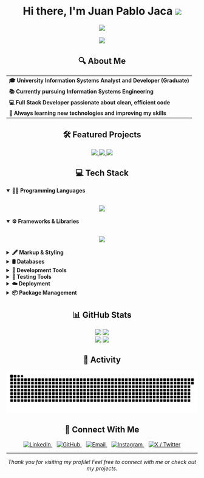 <h1 align="center">Hi there, I'm <b>Juan Pablo Jaca</b> <img src="https://media.giphy.com/media/hvRJCLFzcasrR4ia7z/giphy.gif" width="28"/></h1>

<p align="center">
  <img src="https://readme-typing-svg.herokuapp.com?font=Fira+Code&weight=600&size=20&duration=3000&pause=500&center=true&vCenter=true&width=800&lines=🎓+University+Information+Systems+Analyst+and+Developer+(Graduate);Information+Systems+Engineering+Student;Full+Stack+Developer;Always+learning+new+technologies" />
</p>

<div align="center">
  <img src="https://github.com/Adam-pw/Adam-pw/blob/main/animation_500_kxa883sd.gif" width="300"/>
</div>

<h2 align="center">🔍 About Me</h2>

<table align="center">
  <tr>
    <td>
      <b>🎓 University Information Systems Analyst and Developer (Graduate)</b>
    </td>
  </tr>
  <tr>
    <td>
      <b>📚 Currently pursuing Information Systems Engineering</b>
    </td>
  </tr>
  <tr>
    <td>
      <b>💻 Full Stack Developer passionate about clean, efficient code</b>
    </td>
  </tr>
  <tr>
    <td>
      <b>🌱 Always learning new technologies and improving my skills</b>
    </td>
  </tr>
</table>

<h2 align="center">🛠️ Featured Projects</h2>

<p align="center">
  <a href="https://github.com/DSW-3k02-GGJM/TP-3k02-Berli-Gilardoni-Godoy-Jaca-Marquez-App">
    <img src="https://github-readme-stats.vercel.app/api/pin/?username=DSW-3k02-GGJM&repo=TP-3k02-Berli-Gilardoni-Godoy-Jaca-Marquez-App&theme=react"/>
  </a>
  <a href="https://github.com/juampi74/AcademiaABM">
    <img src="https://github-readme-stats.vercel.app/api/pin/?username=juampi74&repo=AcademiaABM&theme=react"/>
  </a>
  <a href="https://github.com/gdcaciorgna/hotelmanagement">
    <img src="https://github-readme-stats.vercel.app/api/pin/?username=gdcaciorgna&repo=hotelmanagement&theme=react"/>
  </a>
</p>

<h2 align="center">💻 Tech Stack</h2>

<details open>
  <summary><b>🧑‍💻 Programming Languages</b></summary>
  <br>
  <p align="center">
    <img src="https://skillicons.dev/icons?i=js,ts,py,java,c,cs,php,matlab&perline=8"/>
  </p>
</details>

<details open>
  <summary><b>⚙️ Frameworks & Libraries</b></summary>
  <br>
  <p align="center">
    <img src="https://skillicons.dev/icons?i=react,angular,nodejs,express,dotnet,laravel,bootstrap,tailwind,mui&perline=9"/>
  </p>
</details>

<details>
  <summary><b>🖋️ Markup & Styling</b></summary>
  <br>
  <p align="center">
    <img src="https://skillicons.dev/icons?i=html,css,sass&perline=8"/>
  </p>
</details>

<details>
  <summary><b>🛢️ Databases</b></summary>
  <br>
  <p align="center">
    <img src="https://skillicons.dev/icons?i=mysql&perline=8"/>
    <img src="https://cdn.jsdelivr.net/gh/devicons/devicon/icons/microsoftsqlserver/microsoftsqlserver-plain.svg" height="48px"/>
  </p>
</details>

<details>
  <summary><b>🧰 Development Tools</b></summary>
  <br>
  <p align="center">
    <img src="https://skillicons.dev/icons?i=git,github,vscode&perline=3"/>
    <img src="https://images-eds-ssl.xboxlive.com/image?url=4rt9.lXDC4H_93laV1_eHHFT949fUipzkiFOBH3fAiZZUCdYojwUyX2aTonS1aIwMrx6NUIsHfUHSLzjGJFxxr4dH.og8l0VK7ZT_RROCKfE9DsKvMyNlXcrGNhjyVdZVDnlLtjhiH3XudrX9fWg5nNgvv79ZqX1qx9y7dQ0d_Y-&format=source" height="48px"/>
    <img src="https://skillicons.dev/icons?i=pycharm,eclipse,sublime,vite,maven,postman&perline=6"/>
  </p>
</details>

<details>
  <summary><b>🧪 Testing Tools</b></summary>
  <br>
  <p align="center">
    <img src="https://skillicons.dev/icons?i=cypress,jest&perline=4"/>
    <img src="https://cdn.jsdelivr.net/gh/devicons/devicon/icons/karma/karma-original.svg" height="48px"/>
  </p>
</details>

<details>
  <summary><b>☁️ Deployment</b></summary>
  <br>
  <p align="center">
    <img src="https://skillicons.dev/icons?i=netlify&perline=3"/>
    <img src="https://cdn.jsdelivr.net/gh/devicons/devicon/icons/railway/railway-original.svg" height="48px"/>
  </p>
</details>

<details>
  <summary><b>📦 Package Management</b></summary>
  <br>
  <p align="center">
    <img src="https://skillicons.dev/icons?i=npm,pnpm&perline=4"/>
  </p>
</details>

<h2 align="center">📊 GitHub Stats</h2>

<div align="center">
  <img src="https://github-readme-stats.vercel.app/api?username=juampi74&theme=react&hide_border=false&include_all_commits=true&count_private=true" height="170em"/>
  <img src="https://github-readme-stats.vercel.app/api/top-langs?username=juampi74&show_icons=true&theme=react&locale=en&layout=compact&hide_border=false" height="170em"/>
</div>

<div align="center">
  <img src="https://github-readme-streak-stats.herokuapp.com/?user=juampi74&theme=react&hide_border=false" height="170em"/>
  <img src="https://github-profile-summary-cards.vercel.app/api/cards/profile-details?username=juampi74&theme=react" height="170em"/>
</div>

<h2 align="center">📝 Activity</h2>

<p align="center">
  <img src="https://github.com/juampi74/juampi74/blob/output/github-snake-dark.svg"/>
</p>

<h2 align="center">🔗 Connect With Me</h2>

<p align="center">
  <a href="https://www.linkedin.com/in/juan-pablo-jaca-5775a0337" target="_blank">
    <img src="https://skillicons.dev/icons?i=linkedin" alt="LinkedIn" title="LinkedIn"/>
  </a>&nbsp;&nbsp;
  <a href="https://github.com/juampi74" target="_blank">
    <img src="https://skillicons.dev/icons?i=github" alt="GitHub" title="GitHub"/>
  </a>&nbsp;&nbsp;
  <a href="mailto:juampijaca@gmail.com" target="_blank">
    <img src="https://skillicons.dev/icons?i=gmail" alt="Email" title="Email"/>
  </a>&nbsp;&nbsp;
  <a href="https://instagram.com/juampi_74" target="_blank">
    <img src="https://skillicons.dev/icons?i=instagram" alt="Instagram" title="Instagram"/>
  </a>&nbsp;&nbsp;
  <a href="https://x.com/JuampiJaca" target="_blank">
    <img src="https://skillicons.dev/icons?i=twitter" alt="X / Twitter" title="X / Twitter"/>
  </a>
</p>

<hr>

<p align="center">
  <i>Thank you for visiting my profile! Feel free to connect with me or check out my projects.</i>
</p>
